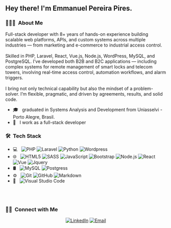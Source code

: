 <h2> Hey there! I'm Emmanuel Pereira Pires.</h2>

<h3> 👨🏻‍💻 &nbsp;About Me </h3>

<p>
Full-stack developer with 8+ years of hands-on experience building scalable web platforms, APIs, and custom systems across multiple industries — from marketing and e-commerce to industrial access control.
<br><br>
Skilled in PHP, Laravel, React, Vue.js, Node.js, WordPress, MySQL, and PostgreSQL. I’ve developed both B2B and B2C applications — including complex systems for remote management of smart locks and telecom towers, involving real-time access control, automation workflows, and alarm triggers.
<br><br>
I bring not only technical capability but also the mindset of a problem-solver. I’m flexible, pragmatic, and driven by agreements, results, and solid code.
</p>

- 🎓 &nbsp; graduated in Systems Analysis and Development from Uniasselvi - Porto Alegre, Brasil.
- 💼 &nbsp; I work as a full-stack developer

<h3> 🛠 &nbsp;Tech Stack</h3>

- 💻 &nbsp;
  ![PHP](https://img.shields.io/badge/-PHP-333333?style=flat&logo=php)
  ![Laravel](https://img.shields.io/badge/-Laravel-333333?style=flat&logo=laravel)
  ![Python](https://img.shields.io/badge/-Python-333333?style=flat&logo=python)
  ![Wordpress](https://img.shields.io/badge/-Wordpress%20Themes-333333?style=flat&logo=wordpress)
- 🌐 &nbsp;
  ![HTML5](https://img.shields.io/badge/-HTML5-333333?style=flat&logo=HTML5)
  ![SASS](https://img.shields.io/badge/-SASS-333333?style=flat&logo=sass)
  ![JavaScript](https://img.shields.io/badge/-JavaScript-333333?style=flat&logo=javascript)
  ![Bootstrap](https://img.shields.io/badge/-Bootstrap-333333?style=flat&logo=bootstrap&logoColor=563D7C)
  ![Node.js](https://img.shields.io/badge/-Node.js-333333?style=flat&logo=node.js)
  ![React](https://img.shields.io/badge/-React-333333?style=flat&logo=react)
  ![Vue](https://img.shields.io/badge/-Vue-333333?style=flat&logo=vue.js)
  ![Jquery](https://img.shields.io/badge/-JQuery-333333?style=flat&logo=jquery)
- 🛢 &nbsp;
  ![MySQL](https://img.shields.io/badge/-MySQL-333333?style=flat&logo=mysql)
  ![Postgress](https://img.shields.io/badge/-Postgresql-333333?style=flat&logo=Postgresql)
- ⚙️ &nbsp;
  ![Git](https://img.shields.io/badge/-Git-333333?style=flat&logo=git)
  ![GitHub](https://img.shields.io/badge/-GitHub-333333?style=flat&logo=github)
  ![Markdown](https://img.shields.io/badge/-Markdown-333333?style=flat&logo=markdown)
- 🔧 &nbsp;
  ![Visual Studio Code](https://img.shields.io/badge/-Docker-333333?style=flat&logo=docker)

<br/>
<br/>

<h3> 🤝🏻 &nbsp;Connect with Me </h3>

<p align="center">
<a href="https://www.linkedin.com/in/emmanuel-pires/"><img alt="LinkedIn" src="https://img.shields.io/badge/LinkedIn-Emmanuel%20Pires-blue?style=flat-square&logo=linkedin"></a>
<a href="mailto:emmanuelf988@gmail.com"><img alt="Email" src="https://img.shields.io/badge/Email-emmanuelf988@gmail.com-blue?style=flat-square&logo=gmail"></a>
</p>
